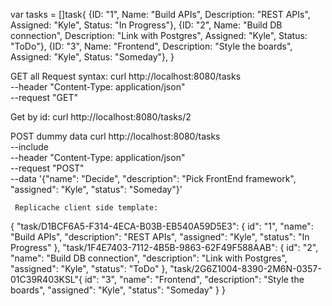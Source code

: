 var tasks = []task{
	{ID: "1", Name: "Build APIs", Description: "REST APIs", Assigned: "Kyle", Status: "In Progress"},
	{ID: "2", Name: "Build DB connection", Description: "Link with Postgres", Assigned: "Kyle", Status: "ToDo"},
	{ID: "3", Name: "Frontend", Description: "Style the boards", Assigned: "Kyle", Status: "Someday"},
}

GET all Request syntax:
 curl http://localhost:8080/tasks \
     --header "Content-Type: application/json" \
     --request "GET"

Get by id:
 curl http://localhost:8080/tasks/2

POST dummy data
 curl http://localhost:8080/tasks \
     --include \
     --header "Content-Type: application/json" \
     --request "POST" \
     --data '{"name": "Decide", "description": "Pick FrontEnd framework", "assigned": "Kyle", "status": "Someday"}'


     Replicache client side template:
        
  
{
	"task/D1BCF6A5-F314-4ECA-B03B-EB540A59D5E3": {
        id": "1", 
        "name": "Build APIs", 
        "description": "REST APIs", 
        "assigned": "Kyle", 
        "status": "In Progress"
    },
	"task/1F4E7403-7112-4B5B-9863-62F49F588AAB": {
        id": "2", 
        "name": "Build DB connection", "description": "Link with Postgres", "assigned": "Kyle", 
        "status": "ToDo"
    },
	"task/2G6Z1004-8390-2M6N-0357-01C39R403KSL"{
        id": "3", 
        "name": "Frontend", 
        "description": "Style the boards", "assigned": "Kyle", 
        "status": "Someday"
    }
}